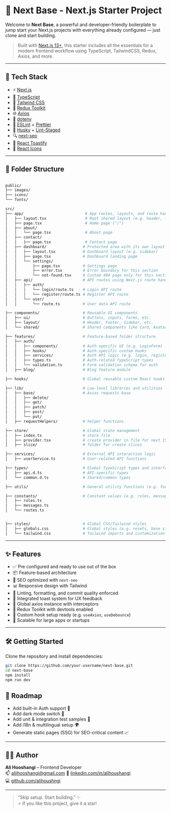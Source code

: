 # 🚀 Next Base - Next.js Starter Project

Welcome to **Next Base**, a powerful and developer-friendly boilerplate to jump start your Next.js projects with everything already configured — just clone and start building.

> Built with [Next.js 13+](https://nextjs.org/), this starter includes all the essentials for a modern frontend workflow using TypeScript, TailwindCSS, Redux, Axios, and more.

---

## 🧰 Tech Stack

- ⚡ [Next.js](https://nextjs.org/)
- 🔷 [TypeScript](https://www.typescriptlang.org/)
- 🌈 [Tailwind CSS](https://tailwindcss.com/)
- 🧠 [Redux Toolkit](https://redux-toolkit.js.org/)
- 🌐 [Axios](https://axios-http.com/)
- 📄 [dotenv](https://www.npmjs.com/package/dotenv)
- 🔧 [ESLint](https://eslint.org/) + [Prettier](https://prettier.io/)
- 🐶 [Husky](https://typicode.github.io/husky) + [Lint-Staged](https://github.com/okonet/lint-staged)
- 🔍 [next-seo](https://github.com/garmeeh/next-seo)
- 🧃 [React Toastify](https://fkhadra.github.io/react-toastify/)
- 🎨 [React Icons](https://react-icons.github.io/react-icons/)

---

## 📁 Folder Structure

```bash

public/
├── images/
├── icons/
└── fonts/

src/
├── app/                           # App routes, layouts, and route handlers (App Router)
│   ├── layout.tsx                 # Root shared layout (e.g. header, footer, theme)
│   ├── page.tsx                   # Home page ("/")
│   ├── about/
│   │   └── page.tsx               # About page
│   ├── contact/
│   │   ├── page.tsx               # Contact page
│   ├── dashboard/                # Protected area with its own layout
│   │   ├── layout.tsx            # Dashboard layout (e.g. sidebar)
│   │   ├── page.tsx              # Dashboard landing page
│   │   └── settings/
│   │       ├── page.tsx          # Settings page
│   │       ├── error.tsx         # Error boundary for this section
│   │       └── not-found.tsx     # Custom 404 page only for this section
│   ├── api/                      # API routes using Next.js route handlers
│   │   ├── auth/
│   │   │   └── login/route.ts    # Login API route
│   │   │   └── register/route.ts # Register API route
│   │   └── user/
│   │       └── route.ts          # User data API route

├── components/                   # Reusable UI components
│   ├── ui/                       # Buttons, inputs, forms, etc.
│   ├── layout/                   # Header, Footer, Sidebar, etc.
│   └── shared/                   # Shared components like Card, Avatar, Badge

├── features/                     # Feature-based folder structure
│   ├── auth/
│   │   ├── components/           # Auth-specific UI (e.g. LoginForm)
│   │   ├── hooks/                # Auth-specific custom hooks
│   │   ├── services/             # Auth API logic (e.g. login, register)
│   │   ├── types.ts              # Auth-related TypeScript types
│   │   └── validation.ts         # Form validation schema for auth
│   ├── blog/                     # Blog feature module

├── hooks/                        # Global reusable custom React hooks

├── lib/                          # Low-level libraries and utilities
│   ├── base/                     # Axios requests base
│   │   ├── delete/
│   │   ├── get/
│   │   ├── patch/
│   │   ├── post/
│   │   └── put/
│   ├── requestHelpers/           # helper functions

├── store/                        # Global state management
│   ├── index.ts                  # store file
│   ├── provider.tsx              # create provider in file for next 15 "use client"
│   ├── slice/                    # folder for create slices

├── services/                     # External API interaction logic
│   ├── userService.ts            # User-related API functions

├── types/                        # Global TypeScript types and interfaces
│   ├── api.d.ts                  # API-specific types
│   └── common.d.ts               # Shared/common types

├── utils/                        # General utility functions (e.g. formatPhone, validateEmail)

├── constants/                    # Constant values (e.g. roles, messages, routes)
│   ├── roles.ts
│   ├── messages.ts
│   └── routes.ts


├── styles/                       # Global CSS/Tailwind styles
│   ├── globals.css               # Global styles (e.g. resets, base styles)
│   └── tailwind.css              # Tailwind imports and customization
```

---

## ✨ Features

- ✅ Pre configured and ready to use out of the box
- 📦 Feature-based architecture
- 🎯 SEO optimized with `next-seo`
- 📊 Responsive design with Tailwind
- 🧼 Linting, formatting, and commit quality enforced
- 🧃 Integrated toast system for UX feedback
- 🔌 Global axios instance with interceptors
- 🔁 Redux Toolkit with devtools enabled
- 🧠 Custom hook setup ready (e.g. `useAxios`, `useDebounce`)
- 🧱 Scalable for large apps or startups

---

## 🛠 Getting Started

Clone the repository and install dependencies:

```bash
git clone https://github.com/your-username/next-base.git
cd next-base
npm install
npm run dev

```

## 🔭 Roadmap

- Add built-in Auth support 🔐
- Add dark mode switch 🌙
- Add unit & integration test samples 🧪
- Add i18n & multilingual setup 🌍
- Generate static pages (SSG) for SEO-critical content 📈

---

## 👨‍💻 Author

**Ali Hooshangi** – Frontend Developer  
📫 [aliihooshangi@gmail.com](mailto:aliihooshangi@gmail.com)
🔗 [linkedin.com/in/alihoushangi](https://linkedin.com/in/alihoushangi)  
💻 [github.com/alihoushngi](https://github.com/alihoushngi)

---

> “Skip setup. Start building.” ✨  
> ⭐ If you like this project, give it a star!
